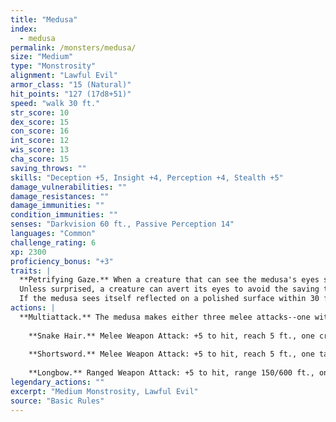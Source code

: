 ```yaml
---
title: "Medusa"
index:
  - medusa
permalink: /monsters/medusa/
size: "Medium"
type: "Monstrosity"
alignment: "Lawful Evil"
armor_class: "15 (Natural)"
hit_points: "127 (17d8+51)"
speed: "walk 30 ft."
str_score: 10
dex_score: 15
con_score: 16
int_score: 12
wis_score: 13
cha_score: 15
saving_throws: ""
skills: "Deception +5, Insight +4, Perception +4, Stealth +5"
damage_vulnerabilities: ""
damage_resistances: ""
damage_immunities: ""
condition_immunities: ""
senses: "Darkvision 60 ft., Passive Perception 14"
languages: "Common"
challenge_rating: 6
xp: 2300
proficiency_bonus: "+3"
traits: |
  **Petrifying Gaze.** When a creature that can see the medusa's eyes starts its turn within 30 ft. of the medusa, the medusa can force it to make a DC 14 Constitution saving throw if the medusa isn't incapacitated and can see the creature. If the saving throw fails by 5 or more, the creature is instantly petrified. Otherwise, a creature that fails the save begins to turn to stone and is restrained. The restrained creature must repeat the saving throw at the end of its next turn, becoming petrified on a failure or ending the effect on a success. The petrification lasts until the creature is freed by the greater restoration spell or other magic.
  Unless surprised, a creature can avert its eyes to avoid the saving throw at the start of its turn. If the creature does so, it can't see the medusa until the start of its next turn, when it can avert its eyes again. If the creature looks at the medusa in the meantime, it must immediately make the save.
  If the medusa sees itself reflected on a polished surface within 30 ft. of it and in an area of bright light, the medusa is, due to its curse, affected by its own gaze.
actions: |
  **Multiattack.** The medusa makes either three melee attacks--one with its snake hair and two with its shortsword--or two ranged attacks with its longbow.
    
    **Snake Hair.** Melee Weapon Attack: +5 to hit, reach 5 ft., one creature. Hit: 4 (1d4 + 2) piercing damage plus 14 (4d6) poison damage.
    
    **Shortsword.** Melee Weapon Attack: +5 to hit, reach 5 ft., one target. Hit: 5 (1d6 + 2) piercing damage.
    
    **Longbow.** Ranged Weapon Attack: +5 to hit, range 150/600 ft., one target. Hit: 6 (1d8 + 2) piercing damage plus 7 (2d6) poison damage.  
legendary_actions: ""
excerpt: "Medium Monstrosity, Lawful Evil"
source: "Basic Rules"
---
```

